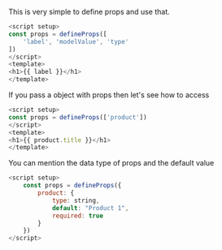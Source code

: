 This is very simple to define props and use that.
```js
<script setup>
const props = defineProps([
    'label', 'modelValue', 'type'
])
</script>
<template>
<h1>{{ label }}</h1>
</template>
```
If you pass a object with props then let's see how to access
```js
<script setup>
const props = defineProps(['product'])
</script>
<template>
<h1>{{ product.title }}</h1>
</template>
```

You can mention the data type of props and the default value
```js
<script setup>
	const props = defineProps({
		product: {
			type: string,
			default: "Product 1",
			required: true
		}
	})
</script>
```